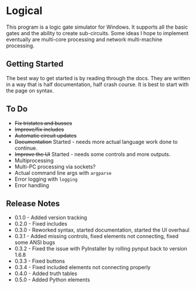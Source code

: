 # Logical

This program is a logic gate simulator for Windows. It supports all the basic gates and the ability to create sub-circuits. Some ideas I hope to implement eventually are multi-core processing and network multi-machine processing.

## Getting Started
The best way to get started is by reading through the docs. They are written in a way that is half documentation, half crash course. It is best to start with the page on syntax.

## To Do
* ~~Fix tristates and busses~~
* ~~Improve/fix includes~~
* ~~Automatic circuit updates~~
* ~~Documentation~~ Started - needs more actual language work done to continue.
* ~~Improve the UI~~ Started - needs some controls and more outputs.
* Multiprocessing
* Multi-PC processing via sockets?
* Actual command line args with `argparse`
* Error logging with `logging`
* Error handling

## Release Notes
* 0.1.0 - Added version tracking
* 0.2.0 - Fixed includes
* 0.3.0 - Reworked syntax, started documentation, started the UI overhaul
* 0.3.1 - Added missing controls, fixed elements not connecting, fixed some ANSI bugs
* 0.3.2 - Fixed the issue with PyInstaller by rolling pynput back to version 1.6.8
* 0.3.3 - Fixed buttons
* 0.3.4 - Fixed included elements not connecting properly
* 0.4.0 - Added truth tables
* 0.5.0 - Added Python elements